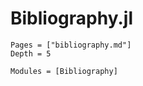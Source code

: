 # Bibliography.jl

```@contents
Pages = ["bibliography.md"]
Depth = 5
```

```@autodocs
Modules = [Bibliography]
```
